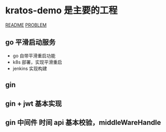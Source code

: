 # kratos-demo 是主要的工程

[README](./kratos-demo/README.md)
[PROBLEM](./Problem.md)

## go 平滑启动服务
* go 自带平滑重启功能
* k8s 部署，实现平滑重启
* jenkins 实现构建

## gin

## gin + jwt 基本实现

## gin 中间件 时间 api 基本校验，middleWareHandle